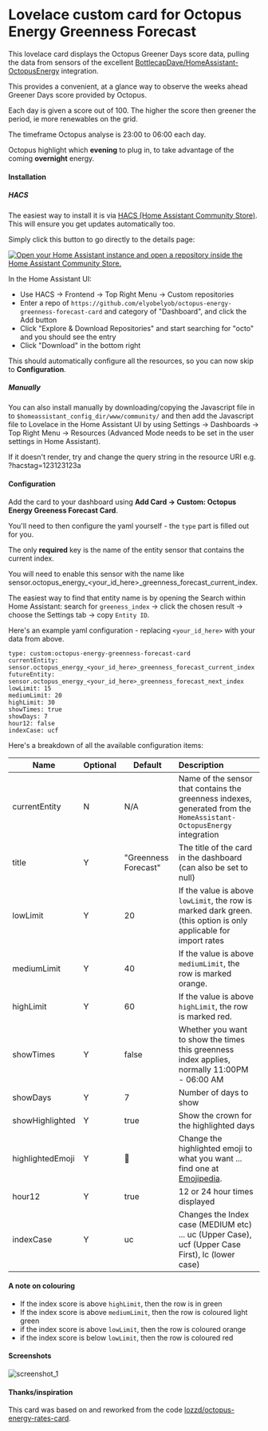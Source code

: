 # Lovelace custom card for Octopus Energy Greenness Forecast

This lovelace card displays the Octopus Greener Days score data, pulling the data from sensors of the excellent [BottlecapDave/HomeAssistant-OctopusEnergy](https://github.com/BottlecapDave/) integration.

This provides a convenient, at a glance way to observe the weeks ahead Greener Days score provided by Octopus.

Each day is given a score out of 100.  The higher the score then greener the period, ie more renewables on the grid.

The timeframe Octopus analyse is 23:00 to 06:00 each day.

Octopus highlight which **evening** to plug in, to take advantage of the coming **overnight** energy.

#### Installation
##### HACS
The easiest way to install it is via [HACS (Home Assistant Community Store)](https://github.com/hacs/frontend). This will ensure you get updates automatically too.

Simply click this button to go directly to the details page:

[![Open your Home Assistant instance and open a repository inside the Home Assistant Community Store.](https://my.home-assistant.io/badges/hacs_repository.svg)](https://my.home-assistant.io/redirect/hacs_repository/?owner=elyobelyob&repository=octopus-energy-greenness-forecast-card&category=plugin)

In the Home Assistant UI:
* Use HACS -> Frontend -> Top Right Menu -> Custom repositories
* Enter a repo of `https://github.com/elyobelyob/octopus-energy-greenness-forecast-card` and category of "Dashboard", and click the Add button
* Click "Explore & Download Repositories" and start searching for "octo" and you should see the entry
* Click "Download" in the bottom right

This should automatically configure all the resources, so you can now skip to **Configuration**.

##### Manually
You can also install manually by downloading/copying the Javascript file in to `$homeassistant_config_dir/www/community/` and then add the Javascript file to Lovelace in the Home Assistant UI by using
Settings -> Dashboards -> Top Right Menu -> Resources (Advanced Mode needs to be set in the user settings in Home Assistant).

If it doesn't render, try and change the query string in the resource URI e.g. ?hacstag=123123123a

#### Configuration
Add the card to your dashboard using **Add Card -> Custom: Octopus Energy Greeness Forecast Card**.

You'll need to then configure the yaml yourself - the `type` part is filled out for you.

The only **required** key is the name of the entity sensor that contains the current index.

You will need to enable this sensor with the name like sensor.octopus_energy_<your_id_here>_greenness_forecast_current_index.

The easiest way to find that entity name is by opening the Search within Home Assistant: search for `greeness_index` -> click the chosen result -> choose the Settings tab -> copy `Entity ID`.

Here's an example yaml configuration - replacing `<your_id_here>` with your data from above.


```
type: custom:octopus-energy-greenness-forecast-card
currentEntity: sensor.octopus_energy_<your_id_here>_greenness_forecast_current_index
futureEntity: sensor.octopus_energy_<your_id_here>_greenness_forecast_next_index
lowLimit: 15
mediumLimit: 20
highLimit: 30
showTimes: true
showDays: 7
hour12: false
indexCase: ucf
```

Here's a breakdown of all the available configuration items:

| Name          | Optional | Default       | Description   |
|-----------------|----------|---------------|:-----------------------------------------------------------------------------------------------------------------------------------------------------|
| currentEntity   | N        | N/A           | Name of the sensor that contains the greenness indexes, generated from the `HomeAssistant-OctopusEnergy` integration |
| title           | Y        | "Greenness Forecast" | The title of the card in the dashboard (can also be set to null) |
| lowLimit        | Y        | 20            | If the value is above `lowLimit`, the row is marked dark green. (this option is only applicable for import rates |
| mediumLimit     | Y        | 40            | If the value is above `mediumLimit`, the row is marked orange. |
| highLimit       | Y        | 60            | If the value is above `highLimit`, the row is marked red. |
| showTimes       | Y        | false         | Whether you want to show the times this greenness index applies, normally 11:00PM - 06:00 AM |
| showDays        | Y        | 7             | Number of days to show |
| showHighlighted | Y        | true          | Show the crown for the highlighted days |
| highlightedEmoji | Y       | 👑            | Change the highlighted emoji to what you want ... find one at [Emojipedia](https://emojipedia.org/). |
| hour12          | Y        | true          | 12 or 24 hour times displayed |
| indexCase       | Y        | uc            | Changes the Index case  (MEDIUM etc) ... uc (Upper Case), ucf (Upper Case First), lc (lower case) |

#### A note on colouring

* If the index score is above `highLimit`, then the row is in green
* If the index score is above `mediumLimit`, then the row is coloured light green
* if the index score is above `lowLimit`, then the row is coloured orange
* if the index score is below `lowLimit`, then the row is coloured red

#### Screenshots
![screenshot_1](assets/screenshot_1.png)

#### Thanks/inspiration
This card was based on and reworked from the code [lozzd/octopus-energy-rates-card](https://github.com/lozzd/octopus-energy-rates-card).

